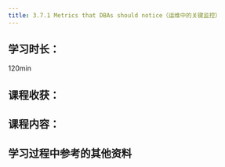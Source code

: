 ```yaml
---
title: 3.7.1 Metrics that DBAs should notice（运维中的关键监控）
---
```


## 学习时长：

120min

## 课程收获：



## 课程内容：

> 






## 学习过程中参考的其他资料

